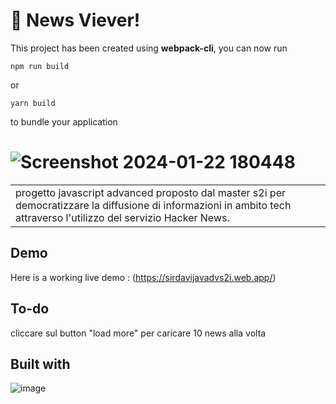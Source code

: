 # 🚀 News Viever!

This project has been created using **webpack-cli**, you can now run

```
npm run build
```

or

```
yarn build
```

to bundle your application

# ![Screenshot 2024-01-22 180448](https://github.com/DavideSiracusano/JavaScript-Advanced---Information/assets/152174921/4750ef15-944b-4afa-b0b1-e24057cb3d86)



<table>
<tr>
<td>
  progetto javascript advanced proposto dal master s2i per democratizzare la diffusione di informazioni in ambito tech attraverso l'utilizzo del servizio Hacker News.
</td>
</tr>
</table>


## Demo
Here is a working live demo :  (https://sirdavijavadvs2i.web.app/)













## To-do
cliccare sul button "load more" per caricare 10 news alla volta









## Built with 
![image](https://github.com/DavideSiracusano/counter/assets/152174921/c163d8b0-e2ba-4ce0-abaf-302467b2341f)









